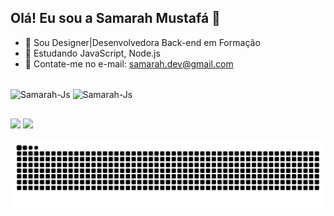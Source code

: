 ## Olá! Eu sou a Samarah Mustafá 👋

- 🔭 Sou Designer|Desenvolvedora Back-end em Formação
- 🌱 Estudando JavaScript, Node.js
- 📩 Contate-me no e-mail: samarah.dev@gmail.com

<div style="display: inline_block"><br>
  <img align="center" alt="Samarah-Js" height="30" width="40" <img src="https://cdn.jsdelivr.net/gh/devicons/devicon@latest/icons/javascript/javascript-plain.svg" />
          
  <img align="center" alt="Samarah-Js" height="50" width="60" src="https://cdn.jsdelivr.net/gh/devicons/devicon@latest/icons/nodejs/nodejs-plain-wordmark.svg" />
          
        
</div>

 ##
 
<div> 
  
  <a href = "mailto:samarah.dev@gmail.com"><img src="https://img.shields.io/badge/-Gmail-%23333?style=for-the-badge&logo=gmail&logoColor=white" target="_blank"></a>
  <a href="https://www.linkedin.com/in/samarah-de-morais-6a2121380/" target="_blank"><img src="https://img.shields.io/badge/-LinkedIn-%230077B5?style=for-the-badge&logo=linkedin&logoColor=white" target="_blank"></a> 
  
<picture>
  <source media="(prefers-color-scheme: dark)" srcset="https://raw.githubusercontent.com/Samarah-Mustafa/Samarah-Mustafa/output/github-contribution-grid-snake-dark.svg">
  <source media="(prefers-color-scheme: light)" srcset="https://raw.githubusercontent.com/Samarah-Mustafa/Samarah-Mustafa/output/github-contribution-grid-snake.svg">
  <img alt="github contribution grid snake animation" src="https://raw.githubusercontent.com/Samarah-Mustafa/Samarah-Mustafa/output/github-contribution-grid-snake.svg">
</picture>
